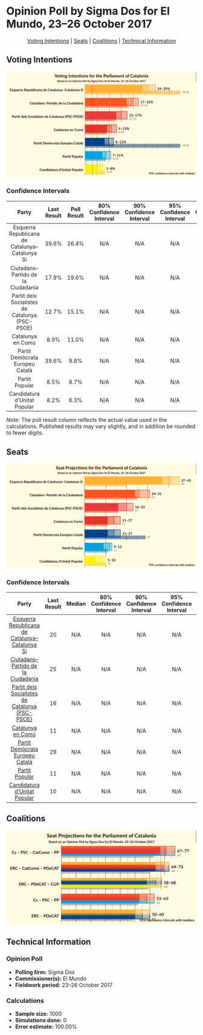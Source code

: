 # Opinion Poll by Sigma Dos for El Mundo, 23–26 October 2017

<p align="center"><a href="#voting-intentions">Voting Intentions</a> | <a href="#seats">Seats</a> | <a href="#coalitions">Coalitions</a> | <a href="#technical-information">Technical Information</a></p>

## Voting Intentions

![Graph with voting intentions not yet produced](2017-10-26-SigmaDos.png "Voting Intentions")

### Confidence Intervals

| Party | Last Result | Poll Result | 80% Confidence Interval | 90% Confidence Interval | 95% Confidence Interval | 99% Confidence Interval |
|:-----:|:-----------:|:-----------:|:-----------------------:|:-----------------------:|:-----------------------:|:-----------------------:|
| Esquerra Republicana de Catalunya–Catalunya Sí | 39.6% | 26.4% | N/A |N/A |N/A |N/A |
| Ciutadans–Partido de la Ciudadanía | 17.9% | 19.6% | N/A |N/A |N/A |N/A |
| Partit dels Socialistes de Catalunya (PSC-PSOE) | 12.7% | 15.1% | N/A |N/A |N/A |N/A |
| Catalunya en Comú | 8.9% | 11.0% | N/A |N/A |N/A |N/A |
| Partit Demòcrata Europeu Català | 39.6% | 9.8% | N/A |N/A |N/A |N/A |
| Partit Popular | 8.5% | 8.7% | N/A |N/A |N/A |N/A |
| Candidatura d’Unitat Popular | 8.2% | 6.3% | N/A |N/A |N/A |N/A |

*Note:* The poll result column reflects the actual value used in the calculations. Published results may vary slightly, and in addition be rounded to fewer digits.

## Seats

![Graph with seats not yet produced](2017-10-26-SigmaDos-seats.png "Seats")

### Confidence Intervals

| Party | Last Result | Median | 80% Confidence Interval | 90% Confidence Interval | 95% Confidence Interval | 99% Confidence Interval |
|:-----:|:-----------:|:------:|:-----------------------:|:-----------------------:|:-----------------------:|:-----------------------:|
| <a href="#esquerra-republicana-de-catalunya–catalunya-sí">Esquerra Republicana de Catalunya–Catalunya Sí</a> | 20 | N/A | N/A |N/A |N/A |N/A |
| <a href="#ciutadans–partido-de-la-ciudadanía">Ciutadans–Partido de la Ciudadanía</a> | 25 | N/A | N/A |N/A |N/A |N/A |
| <a href="#partit-dels-socialistes-de-catalunya-(psc-psoe)">Partit dels Socialistes de Catalunya (PSC-PSOE)</a> | 16 | N/A | N/A |N/A |N/A |N/A |
| <a href="#catalunya-en-comú">Catalunya en Comú</a> | 11 | N/A | N/A |N/A |N/A |N/A |
| <a href="#partit-demòcrata-europeu-català">Partit Demòcrata Europeu Català</a> | 29 | N/A | N/A |N/A |N/A |N/A |
| <a href="#partit-popular">Partit Popular</a> | 11 | N/A | N/A |N/A |N/A |N/A |
| <a href="#candidatura-d’unitat-popular">Candidatura d’Unitat Popular</a> | 10 | N/A | N/A |N/A |N/A |N/A |


## Coalitions

![Graph with coalitions seats not yet produced](2017-10-26-SigmaDos-coalitions-seats.png "Coalitions Seats")


## Technical Information

### Opinion Poll

+ **Polling firm:** Sigma Dos
+ **Commissioner(s):** El Mundo
+ **Fieldwork period:** 23–26 October 2017

### Calculations

+ **Sample size:** 1000
+ **Simulations done:** 0
+ **Error estimate:** 100.00%

